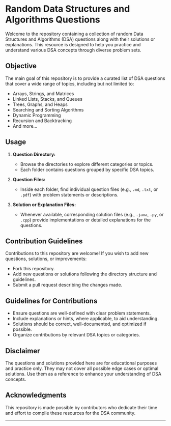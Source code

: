 # Random Data Structures and Algorithms Questions

Welcome to the repository containing a collection of random Data Structures and Algorithms (DSA) questions along with their solutions or explanations. This resource is designed to help you practice and understand various DSA concepts through diverse problem sets.

## Objective
The main goal of this repository is to provide a curated list of DSA questions that cover a wide range of topics, including but not limited to:
- Arrays, Strings, and Matrices
- Linked Lists, Stacks, and Queues
- Trees, Graphs, and Heaps
- Searching and Sorting Algorithms
- Dynamic Programming
- Recursion and Backtracking
- And more...

## Usage
1. **Question Directory:**
    - Browse the directories to explore different categories or topics.
    - Each folder contains questions grouped by specific DSA topics.

2. **Question Files:**
    - Inside each folder, find individual question files (e.g., `.md`, `.txt`, or `.pdf`) with problem statements or descriptions.

3. **Solution or Explanation Files:**
    - Whenever available, corresponding solution files (e.g., `.java`, `.py`, or `.cpp`) provide implementations or detailed explanations for the questions.

## Contribution Guidelines
Contributions to this repository are welcome! If you wish to add new questions, solutions, or improvements:
- Fork this repository.
- Add new questions or solutions following the directory structure and guidelines.
- Submit a pull request describing the changes made.

## Guidelines for Contributions
- Ensure questions are well-defined with clear problem statements.
- Include explanations or hints, where applicable, to aid understanding.
- Solutions should be correct, well-documented, and optimized if possible.
- Organize contributions by relevant DSA topics or categories.

## Disclaimer
The questions and solutions provided here are for educational purposes and practice only. They may not cover all possible edge cases or optimal solutions. Use them as a reference to enhance your understanding of DSA concepts.

## Acknowledgments
This repository is made possible by contributors who dedicate their time and effort to compile these resources for the DSA community.

---
